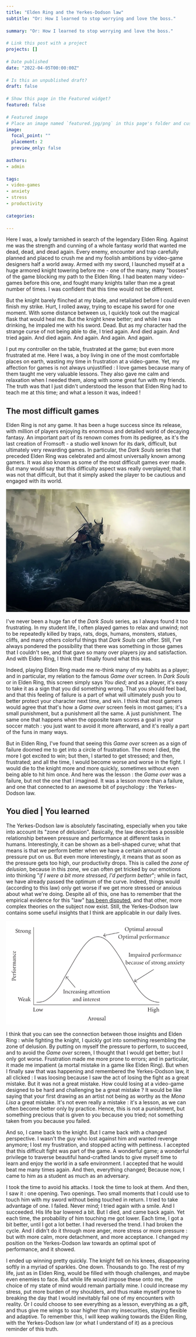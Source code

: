 ```yaml
---
title: "Elden Ring and the Yerkes-Dodson law"
subtitle: "Or: How I learned to stop worrying and love the boss."

summary: "Or: How I learned to stop worrying and love the boss."

# Link this post with a project
projects: []

# Date published
date: "2022-04-05T00:00:00Z"

# Is this an unpublished draft?
draft: false

# Show this page in the Featured widget?
featured: false

# Featured image
# Place an image named `featured.jpg/png` in this page's folder and customize its options here.
image:
  focal_point: ""
  placement: 2
  preview_only: false

authors:
- admin

tags:
- video-games
- anxiety
- stress
- productivity

categories:

---
```


Here I was, a lowly tarnished in search of the legendary Elden Ring. Against me was the strength and cunning of a whole fantasy world that wanted me dead, dead, and dead again. Every enemy, encounter and trap carefully planned and placed to crush me and my foolish ambitions by video-game designers half a world away. Armed with my sword, I launched myself at a huge armored knight towering before me - one of the many, many "bosses" of the game blocking my path to the Elden Ring. I had beaten many video-games before this one, and fought many knights taller than me a great number of times. I was confident that this time would not be different.

But the knight barely flinched at my blade, and retaliated before I could even finish my strike. Hurt, I rolled away, trying to escape his sword for one moment. With some distance between us, I quickly took out the magical flask that would heal me. But the knight knew better; and while I was drinking, he impaled me with his sword. Dead. But as my character had the strange curse of not being able to die, I tried again. And died again. And tried again. And died again. And again. And again. And again.

I put my controller on the table, frustrated at the game; but even more frustrated at me. Here I was, a boy living in one of the most comfortable places on earth, wasting my time in frustration at a video-game. Yet, my affection for games is not always unjustified : I love games because many of them taught me very valuable lessons. They also gave me calm and relaxation when I needed them, along with some great fun with my friends. The truth was that I just didn't understood the lesson that Elden Ring had to teach me at this time; and what a lesson it was, indeed !

## The most difficult games

Elden Ring is not any game. It has been a huge success since its release, with million of players enjoying its enormous and detailed world of decaying fantasy. An important part of its renown comes from its pedigree, as it's the last creation of Fromsoft - a studio well known for its dark, difficult, but ultimately very rewarding games. In particular, the *Dark Souls* series that preceded Elden Ring was celebrated and almost universally known among gamers. It was also known as some of the most difficult games ever made. But many would say that this difficulty aspect was really overplayed; that it was not that difficult, but that it simply asked the player to be cautious and engaged with its world.

![](elden_ring_gameplay.png)

I've never been a huge fan of the *Dark Souls* series, as I always found it too frustrating. In my student life, I often played games to relax and unwind; not to be repeatedly killed by traps, rats, dogs, humans, monsters, statues, cliffs, and many others colorful things that *Dark Souls* can offer. Still, I've always pondered the possibility that there was something in those games that I couldn't see, and that gave so many over players joy and satisfaction. And with Elden Ring, I think that I finally found what this was.

Indeed, playing Elden Ring made me re-think many of my habits as a player; and in particular, my relation to the famous *Game over* screen. In *Dark Souls* or in Elden Ring, this screen simply says *You died*; and as a player, it's easy to take it as a sign that you did something wrong. That you should feel bad, and that this feeling of failure is a part of what will ultimately push you to better protect your character next time, and win. I think that most gamers would agree that that's how a *Game over* screen feels in most games; it's a small punishment, but a punishment all the same. A just punishment. The same one that happens when the opposite team scores a goal in your soccer match : you just want to avoid it more afterward, and it's really a part of the funs in many ways.

But in Elden Ring, I've found that seeing this *Game over* screen as a sign of failure doomed me to get into a circle of frustration. The more I died, the more I got excited to win; but then, I started to get stressed; and then, frustrated; and all the time, I would become worse and worse in the fight. I would die to the knight more and more quickly, sometimes without even being able to hit him once. And here was the lesson : the *Game over* was a failure, but not the one that I imagined. It was a lesson more than a failure, and one that connected to an awesome bit of psychology : the Yerkes-Dodson law.

## You died | You learned

The Yerkes-Dodson law is absolutely fascinating, especially when you take into account its "zone of delusion". Basically, the law describes a possible relationship between pressure and performance at different tasks in humans. Interestingly, it can be shown as a bell-shaped curve; what that means is that we perform better when we have a certain amount of pressure put on us. But even more interestingly, it means that as soon as the pressure gets too high, our productivity drops. This is called the *zone of delusion*, because in this zone, we can often get tricked by our emotions into thinking "*if I were a bit more stressed, I'd perform better*"; while in fact, we have already passed the optimum of the curve. Indeed, things would (according to this law) only get worse if we get more stressed or anxious about what we're doing. Despite all of this, one has to remember that the empirical evidence for this "law" [has been disputed](https://www.emerald.com/insight/content/doi/10.1108/JMP-03-2013-0085/full/html), and that other, more complex theories on the subject now exist. Still, the Yerkes-Dodson law contains some useful insights that I think are applicable in our daily lives.

![](yerkes_dodson_law_wikipedia.jpg "A graph representing the Yerkes-Dodson law. While it does not corresponding to how the law was first formulated by Robert M. Yerkes and John D. Dodson, it is the one that is most often utilized to represent it.")

I think that you can see the connection between those insights and Elden Ring : while fighting the knight, I quickly got into something resembling the zone of delusion. By putting on myself the pressure to perform, to succeed, and to avoid the *Game over* screen, I thought that I would get better; but I only got worse. Frustration made me more prone to errors; and in particular, it made me impatient (a mortal mistake in a game like Elden Ring). But when I finally saw that was happening and remembered the Yerkes-Dodson law, it all clicked : I was loosing because I saw the act of losing the fight as a great mistake. But it was not a great mistake. How could losing at a video-game designed to be hard and challenging be a great mistake ? It would be like saying that your first drawing as an artist not being as worthy as the *Mona Lisa* a great mistake. It's not even really a mistake : it's a lesson, as we can often become better only by practice. Hence, this is not a punishment, but something precious that is given to you because you tried; not something taken from you because you failed.

And so, I came back to the knight. But I came back with a changed perspective. I wasn't the guy who lost against him and wanted revenge anymore; I lost my frustration, and stopped acting with pettiness. I accepted that this difficult fight was part of the game. A wonderful game; a wonderful privilege to traverse beautiful hand-crafted lands to give myself time to learn and enjoy the world in a safe environment. I accepted that he would beat me many times again. And then, everything changed; Because now, I came to him as a student as much as an adversary. 

I took the time to avoid his attacks. I took the time to look at them. And then, I saw it : one opening. Two openings. Two small moments that I could use to touch him with my sword without being touched in return. I tried to take advantage of one. I failed. Never mind; I tried again with a smile. And I succeeded. His life bar lowered a bit. But I died, and came back again. Yet each time, the probability of him touching me got lower. Each time, I got a bit better, until I got a lot better. I had reversed the trend. I had broken the cycle. And I didn't do it through more anger, more stress or more pressure : but with more calm, more detachment, and more acceptance. I changed my position on the Yerkes-Dodson law towards an optimal spot of performance, and it showed. 

I ended up winning pretty quickly. The knight fell on his knees, disappearing softly in a myriad of sparkles. One down. Thousands to go. The rest of my life, just as in Elden Ring, would be filled with though challenges, and maybe even enemies to face. But while life would impose these onto me, the choice of my state of mind would remain partially mine. I could increase my stress, put more burden of my shoulders, and thus make myself prone to breaking the day that I would inevitably fail one of my encounters with reality. Or I could choose to see everything as a lesson, everything as a gift, and thus give me wings to soar higher than my insecurities, staying flexible and adaptive. To remember this, I will keep walking towards the Elden Ring, with the Yerkes-Dodson law (or what I understand of it) as a precious reminder of this truth.


